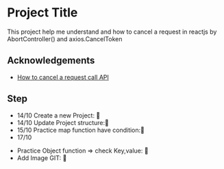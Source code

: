 # Project Title

This project help me understand and how to cancel a request in reactjs by AbortController() and axios.CancelToken

## Acknowledgements

- [How to cancel a request call API](https://archived.quocs.com/tutorials/mot-van-de-khi-fetch-api-trong-react/)

## Step

- 14/10 Create a new Project: 🚀
- 14/10 Update Project structure:🚀
- 15/10 Practice map function have condition:🚀
- 17/10

* Practice Object function => check Key,value: 🚀
* Add Image GIT: 🚀
